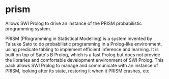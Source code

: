 # prism
Allows SWI Prolog to drive an instance of the PRISM probabilistic programming system.

PRISM (PRogramming in Statistical Modelling) is a system invented by Taisuke Sato to do
probabilistic programming in a Prolog-like environment, using predicate tabling to implement
efficient inference and learning. It is built on top of Sato's B Prolog, which is a fast
Prolog but does not provide the libraries and comfortable development environment of
SWI Prolog. This pack allows SWI Prolog to manage and communicate with an instance of
PRISM, looking after its state, restoring it when it PRISM crashes, etc.

